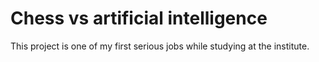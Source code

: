 # Chess vs artificial intelligence
 
This project is one of my first serious jobs while studying at the institute.

